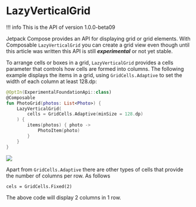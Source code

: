 # LazyVerticalGrid

!!! info
    This is the API of version 1.0.0-beta09

Jetpack Compose provides an API for displaying grid or grid elements. With Composable ``LazyVerticalGrid`` you can create a grid view even though until this article was written this API is still ***experimental*** or not yet stable.

To arrange cells or boxes in a grid, ``LazyVerticalGrid`` provides a cells parameter that controls how cells are formed into columns. The following example displays the items in a grid, using ``GridCells.Adaptive`` to set the width of each column at least 128.dp:

```kotlin
@OptIn(ExperimentalFoundationApi::class)
@Composable
fun PhotoGrid(photos: List<Photo>) {
    LazyVerticalGrid(
        cells = GridCells.Adaptive(minSize = 128.dp)
    ) {
        items(photos) { photo ->
            PhotoItem(photo)
        }
    }
}
```

![](https://ik.imagekit.io/u8uufhbnoej/blog/jetpack-compose-tutorial/grid/lazy_grid_Zb8o6L-uQG4d.png)

Apart from ``GridCells.Adaptive`` there are other types of cells that provide the number of columns per row. As follows
```
cels = GridCells.Fixed(2)
```
The above code will display 2 columns in 1 row.